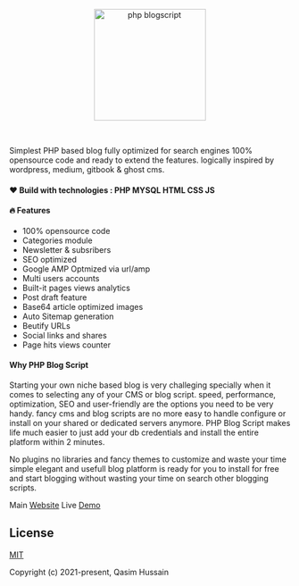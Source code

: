 <p align="center"><a href="http://phpblogscript.com" target="_blank" rel="noopener noreferrer"><img width="200" src="http://phpblogscript.com/blog/uploads/global/logo.png" alt="php blogscript"></a></p>

<br>

Simplest PHP based blog fully optimized for search engines 100% opensource code and ready to extend the features. logically inspired by wordpress, medium, gitbook & ghost cms. 

#### ❤️ Build with technologies : PHP MYSQL HTML CSS JS
#### 🔥 Features 
- 100% opensource code 
- Categories module 
- Newsletter & subsribers 
- SEO optimized 
- Google AMP Optmized via url/amp
- Multi users accounts
- Built-it pages views analytics
- Post draft feature
- Base64 article optimized images
- Auto Sitemap generation 
- Beutify URLs
- Social links and shares 
- Page hits views counter  

#### Why PHP Blog Script
Starting your own niche based blog is very challeging specially when it comes to selecting any of your CMS or blog script. speed, performance, optimization, SEO and user-friendly are the options you need to be very handy. fancy cms and blog scripts are no more easy to handle configure or install on your shared or dedicated servers anymore. PHP Blog Script makes life much easier to just add your db credentials and install the entire platform within 2 minutes. 

No plugins no libraries and fancy themes to customize and waste your time simple elegant and usefull blog platform is ready for you to install for free and start blogging without wasting your time on search other blogging scripts. 

Main [Website](http://phpblogscript.com/)
Live [Demo](http://phpblogscript.com/blog)

## License

[MIT](https://opensource.org/licenses/MIT)

Copyright (c) 2021-present, Qasim Hussain
